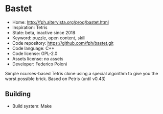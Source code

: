 # Bastet

- Home: http://fph.altervista.org/prog/bastet.html
- Inspiration: Tetris
- State: beta, inactive since 2018
- Keyword: puzzle, open content, skill
- Code repository: https://github.com/fph/bastet.git
- Code language: C++
- Code license: GPL-2.0
- Assets license: no assets
- Developer: Federico Poloni

Simple ncurses-based Tetris clone using a special algorithm to give you the worst possible brick.
Based on Petris (until v0.43)

## Building

- Build system: Make
